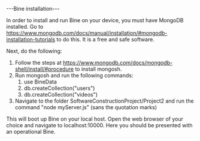 ---Bine installation---

In order to install and run Bine on your device, you must have MongoDB installed. Go to https://www.mongodb.com/docs/manual/installation/#mongodb-installation-tutorials to do this. It is a free and safe software.


Next, do the following:

1) Follow the steps at https://www.mongodb.com/docs/mongodb-shell/install/#procedure to install mongosh.
2) Run mongosh and run the following commands:
	1) use BineData
	2) db.createCollection("users")
	3) db.createCollection("videos")
3) Navigate to the folder SoftwareConstructionProject/Project2 and run the command "node myServer.js" (sans the quotation marks)

This will boot up Bine on your local host. Open the web browser of your choice and navigate to localhost:10000. Here you should be presented with an operational Bine.
